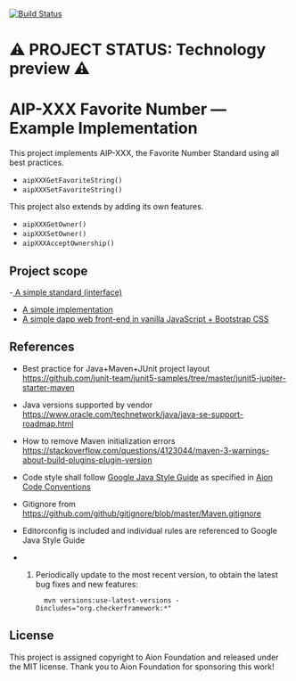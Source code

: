 [![Build Status](https://travis-ci.com/fulldecent/aip-xxx-implementation.svg?branch=master)](https://travis-ci.com/fulldecent/aip-xxx-implementation)

# :warning: PROJECT STATUS: Technology preview :warning:

# AIP-XXX Favorite Number — Example Implementation

This project implements AIP-XXX, the Favorite Number Standard using all best practices.

 - `aipXXXGetFavoriteString()`
 - `aipXXXSetFavoriteString()`

This project also extends by adding its own features.

 - `aipXXXGetOwner()`
 - `aipXXXSetOwner()`
 - `aipXXXAcceptOwnership()`


## Project scope

-[ A simple standard (interface)](https://github.com/fulldecent/aip-xxx-implementation/blob/master/Contract/src/main/java/org/aion/AIPXXXSetter.java)
- [A simple implementation ](https://github.com/fulldecent/aip-xxx-implementation/blob/master/Contract/src/main/java/org/aion/AIPXXX.java)
- [A simple dapp web front-end in vanilla JavaScript + Bootstrap CSS](https://github.com/fulldecent/aip-xxx-implementation/tree/master/SimpleApp/src)

## References

- Best practice for Java+Maven+JUnit project layout https://github.com/junit-team/junit5-samples/tree/master/junit5-jupiter-starter-maven

- Java versions supported by vendor https://www.oracle.com/technetwork/java/java-se-support-roadmap.html

- How to remove Maven initialization errors https://stackoverflow.com/questions/4123044/maven-3-warnings-about-build-plugins-plugin-version

- Code style shall follow [Google Java Style Guide](https://google.github.io/styleguide/javaguide.html) as specified in [Aion Code Conventions](https://github.com/aionnetwork/aion/wiki/Aion-Code-Conventions)

- Gitignore from https://github.com/github/gitignore/blob/master/Maven.gitignore

- Editorconfig is included and individual rules are referenced to Google Java Style Guide

- 1. Periodically update to the most recent version, to obtain the latest bug fixes and new features:

     ```
       mvn versions:use-latest-versions -Dincludes="org.checkerframework:*"
     ```

## License

This project is assigned copyright to Aion Foundation and released under the MIT license. Thank you to Aion Foundation for sponsoring this work!
